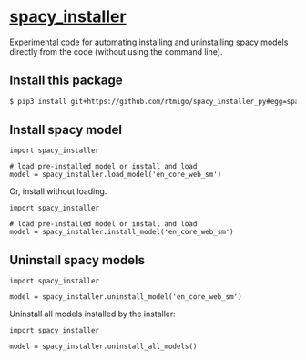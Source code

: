 # [spacy_installer](https://github.com/rtmigo/spacy_installer_py)

Experimental code for automating installing and uninstalling spacy models 
directly from the code (without using the command line).

## Install this package

```bash
$ pip3 install git+https://github.com/rtmigo/spacy_installer_py#egg=spacy_installer
```

## Install spacy model

```python3
import spacy_installer

# load pre-installed model or install and load
model = spacy_installer.load_model('en_core_web_sm')
```

Or, install without loading.

```python3
import spacy_installer

# load pre-installed model or install and load
model = spacy_installer.install_model('en_core_web_sm')
```


## Uninstall spacy models

```python3
import spacy_installer

model = spacy_installer.uninstall_model('en_core_web_sm')
```

Uninstall all models installed by the installer:

```python3
import spacy_installer

model = spacy_installer.uninstall_all_models()
```

